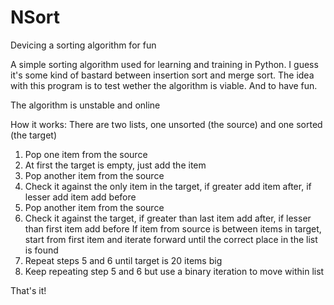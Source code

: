 # NSort
Devicing a sorting algorithm for fun

A simple sorting algorithm used for learning and training in Python. I guess it's some kind of bastard between insertion sort and merge sort. The idea with this program is to test wether the algorithm is viable. And to have fun.

The algorithm is unstable and online

How it works:
There are two lists, one unsorted (the source) and one sorted (the target)

1. Pop one item from the source
2. At first the target is empty, just add the item
3. Pop another item from the source
4. Check it against the only item in the target, if greater add item after, if lesser add item add before
5. Pop another item from the source
6. Check it against the target, if greater than last item add after, if lesser than first item add before
   If item from source is between items in target, start from first item and iterate forward until the correct place in the list is found
7. Repeat steps 5 and 6 until target is 20 items big
8. Keep repeating step 5 and 6 but use a binary iteration to move within list

That's it!
